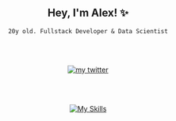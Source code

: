 <div align="center">
  	<h2>Hey, I'm Alex! ✨</h2>
  	<p><code>20y old. Fullstack Developer & Data Scientist</code></p>
  
  <br></br>
  
  <a href="https://twitter.com/iimalexndro">
		<img alt="my twitter" src="https://img.shields.io/static/v1?label=my%20twitter%3A&message=@iimalexndro&color=1DA1F2&logo=Twitter&logoColor=1DA1F2" />
	</a>
  
<br></br>

[![My Skills](https://skillicons.dev/icons?i=js,html,css,react,next,java,py,go,vscode,bootstrap,github,markdown,linux,bots,electron,elixir,express,figma,flutter,heroku,neovim,mysql,nodejs,php,sqlite&perline=5)](https://skillicons.dev)
</div>
